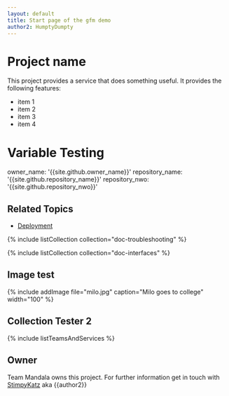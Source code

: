 ```yaml
---
layout: default
title: Start page of the gfm demo
author2: HumptyDumpty
---
```


# Project name
This project provides a service that does something useful. It provides the following features:

* item 1
* item 2
* item 3
* item 4

# Variable Testing
owner_name: '{{site.github.owner_name}}'
repository_name: '{{site.github.repository_name}}'
repository_nwo: '{{site.github.repository_nwo}}'


## Related Topics
* [Deployment](deployment.html)

{% include listCollection collection="doc-troubleshooting" %}

{% include listCollection collection="doc-interfaces" %}

## Image test
{% include addImage file="milo.jpg" caption="Milo goes to college" width="100" %}

## Collection Tester 2
{% include listTeamsAndServices %}

## Owner
Team Mandala owns this project. For further information get in touch with [StimpyKatz](https://github.com/StimpyKatz) aka {{author2}}
